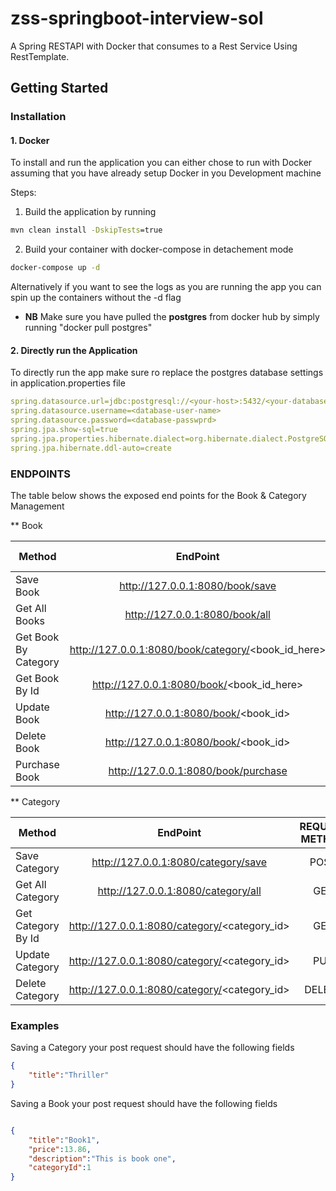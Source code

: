 # zss-springboot-interview-sol
A Spring RESTAPI  with Docker that  consumes to a Rest Service Using RestTemplate.

## Getting Started

### Installation

#### 1. Docker
To install and run the application you can either chose to run with Docker assuming that you have already setup Docker in you Development machine

Steps:
1. Build the application by running

```cmd
mvn clean install -DskipTests=true
```
2. Build your container with docker-compose in detachement mode
```cmd
docker-compose up -d
```
Alternatively if you want to see the logs as you are running the app you can spin up the containers without the -d flag
* **NB** Make sure you have pulled the **postgres** from docker hub by simply running "docker pull postgres"

#### 2. Directly run the Application 

To directly run the app make sure ro replace the  postgres database settings in application.properties file

```yml
spring.datasource.url=jdbc:postgresql://<your-host>:5432/<your-database-name>
spring.datasource.username=<database-user-name>
spring.datasource.password=<database-passwprd>
spring.jpa.show-sql=true
spring.jpa.properties.hibernate.dialect=org.hibernate.dialect.PostgreSQLDialect
spring.jpa.hibernate.ddl-auto=create

```


### ENDPOINTS
The table below shows the exposed end points for the Book & Category Management

** Book

| Method                        | EndPoint                                 | REQUEST METHOD     |  
| ----------------------------- |:----------------------------------------:|:------------------:|
| Save Book                     | http://127.0.0.1:8080/book/save          | POST               |
| Get All Books                 | http://127.0.0.1:8080/book/all           | GET                |
| Get Book By Category          | http://127.0.0.1:8080/book/category/<book_id_here>| GET                |
| Get Book By Id                | http://127.0.0.1:8080/book/<book_id_here> | GET                |
| Update Book                   | http://127.0.0.1:8080/book/<book_id>      | PUT               |
| Delete Book                   | http://127.0.0.1:8080/book/<book_id>      | DELETE            |
| Purchase Book                 | http://127.0.0.1:8080/book/purchase       | POST              |

** Category

| Method                        | EndPoint                                 | REQUEST METHOD     |  
| ----------------------------- |:----------------------------------------:|:------------------:|
| Save Category                 | http://127.0.0.1:8080/category/save          | POST               |
| Get All Category              | http://127.0.0.1:8080/category/all           | GET                |
| Get Category By Id            | http://127.0.0.1:8080/category/<category_id>| GET                |
| Update Category               | http://127.0.0.1:8080/category/<category_id> | PUT               |
| Delete Category               | http://127.0.0.1:8080/category/<category_id> | DELETE            |


### Examples

Saving a Category your post request should have the following fields
```json
{
	"title":"Thriller"
} 
```

Saving a Book your post request should have the following fields

```json

{
	"title":"Book1",
	"price":13.86,
	"description":"This is book one",
	"categoryId":1
} 
```